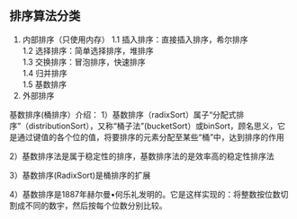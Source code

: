 ## 排序算法分类
1. 内部排序（只使用内存）
1.1 插入排序：直接插入排序，希尔排序  
1.2 选择排序：简单选择排序，堆排序  
1.3 交换排序：冒泡排序，快速排序  
1.4 归并排序  
1.5 基数排序  
2. 外部排序

基数排序(桶排序）介绍：
1）基数排序（radixSort）属子“分配式排序”（distributionSort），又称“桶子法”(bucketSort）或binSort，顾名思义，它是通过键值的各个位的值，将要排序的元素分配至某些“桶”中，达到排序的作用

2）基数排序法是属于稳定性的排序，基数排序法的是效率高的稳定性排序法

3）基数排序(RadixSort)是桶排序的扩展 

4）基数排序是1887年赫尔曼•何乐礼发明的。它是这样实现的：将整数按位数切割成不同的数宇，然后按每个位数分别比较。